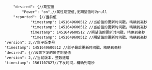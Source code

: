             "desired": {//期望值
                "Power": "on",//属性期望值,无期望值时为null
            "reported": {//当前值
                    "timestamp": 1451649600512 //当前值的更新时间戳，精确到毫秒
                    "timestamp": 1451649600512 //当前值的更新时间戳，精确到毫秒
                    timestamp": 1451649600512 //期望值的更新时间戳，精确到毫秒
                    "timestamp": 1451649600512 //期望值的更新时间戳，精确到毫秒
        "version": 3,//影子版本号
        "timestamp": 1451649600512 //影子最后更新时间戳，精确到毫秒
        "desired": {//云端下发的属性期望值
        "version": 2,//当前版本，整数递增
        "timestamp": 1561107827//下发时间，精确到毫秒
